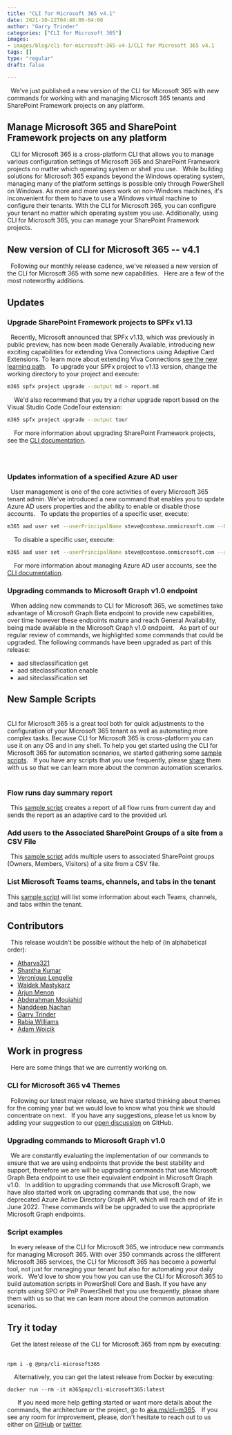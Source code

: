 ```yaml
---
title: "CLI for Microsoft 365 v4.1"
date: 2021-10-22T04:48:00-04:00
author: "Garry Trinder"
categories: ["CLI for Microsoft 365"]
images: 
- images/blog/cli-for-microsoft-365-v4-1/CLI for Microsoft 365 v4.1
tags: []
type: "regular"
draft: false

---
```

 
We've just published a new version of the CLI for Microsoft 365 with
new commands for working with and managing Microsoft 365 tenants and
SharePoint Framework projects on any platform.
 
## Manage Microsoft 365 and SharePoint Framework projects on any platform 
 
CLI for Microsoft 365 is a cross-platform CLI that allows you to manage
various configuration settings of Microsoft 365 and SharePoint Framework
projects no matter which operating system or shell you use.
 
While building solutions for Microsoft 365 expands beyond the Windows
operating system, managing many of the platform settings is possible
only through PowerShell on Windows. As more and more users work on
non-Windows machines, it's inconvenient for them to have to use a
Windows virtual machine to configure their tenants. With the CLI for
Microsoft 365, you can configure your tenant no matter which operating
system you use. Additionally, using CLI for Microsoft 365, you can
manage your SharePoint Framework projects.
 
## New version of CLI for Microsoft 365 -- v4.1 
 
Following our monthly release cadence, we've released a new version of
the CLI for Microsoft 365 with some new capabilities.
 
Here are a few of the most noteworthy additions.
 
## Updates 

### Upgrade SharePoint Framework projects to SPFx v1.13 
 
Recently, Microsoft announced that SPFx v1.13, which was previously in
public preview, has now been made Generally Available, introducing new
exciting capabilities for extending Viva Connections using Adaptive Card
Extensions. To learn more about extending Viva Connections [see the new
learning path](https://aka.ms/extend-viva-connections).
 
To upgrade your SPFx project to v1.13 version, change the working
directory to your project and execute:
 
 
```bash
m365 spfx project upgrade --output md > report.md
```
 
 
We'd also recommend that you try a richer upgrade report based on the
Visual Studio Code CodeTour extension:
 
 
```bash
m365 spfx project upgrade --output tour
```
 
 
For more information about upgrading SharePoint Framework projects, see
the [CLI
documentation](https://pnp.github.io/cli-microsoft365/cmd/spfx/project/project-upgrade/).
###   
### Updates information of a specified Azure AD user 
 
User management is one of the core activities of every Microsoft 365
tenant admin. We've introduced a new command that enables you to update
Azure AD users properties and the ability to enable or disable those
accounts.
 
To update the properties of a specific user, execute:
 
 
```bash
m365 aad user set --userPrincipalName steve@contoso.onmicrosoft.com --Department "Sales & Marketing" --CompanyName Contoso
```
 
 
To disable a specific user, execute:
 
 
```bash
m365 aad user set --userPrincipalName steve@contoso.onmicrosoft.com --accountEnabled false
```
 
 
For more information about managing Azure AD user accounts, see the [CLI
documentation](https://pnp.github.io/cli-microsoft365/cmd/aad/user/user-set/).
 
### Upgrading commands to Microsoft Graph v1.0 endpoint 
 
When adding new commands to CLI for Microsoft 365, we sometimes take
advantage of Microsoft Graph Beta endpoint to provide new capabilities,
over time however these endpoints mature and reach General Availability,
being made available in the Microsoft Graph v1.0 endpoint.
 
As part of our regular review of commands, we highlighted some commands
that could be upgraded. The following commands have been upgraded as
part of this release:
 
-   aad siteclassification get
-   aad siteclassification enable
-   aad siteclassification set
 
## New Sample Scripts 
\
CLI for Microsoft 365 is a great tool both for quick adjustments to the
configuration of your Microsoft 365 tenant as well as automating more
complex tasks. Because CLI for Microsoft 365 is cross-platform you can
use it on any OS and in any shell. To help you get started using the CLI
for Microsoft 365 for automation scenarios, we started gathering some
[sample
scripts](https://pnp.github.io/cli-microsoft365/sample-scripts/).
 
If you have any scripts that you use frequently, please
[share](https://github.com/pnp/cli-microsoft365/issues/new?assignees=&labels=&template=sample.md&title=New+sample+script%3A+%3Cshort+description%3E)
them with us so that we can learn more about the common automation
scenarios.
 
### Flow runs day summary report 
 
This [sample
script](https://pnp.github.io/cli-microsoft365/sample-scripts/flow/flow-runs-day-summary/)
creates a report of all flow runs from current day and sends the report
as an adaptive card to the provided url.
 
### Add users to the Associated SharePoint Groups of a site from a CSV File 
 
This [sample
script](https://pnp.github.io/cli-microsoft365/sample-scripts/spo/add-users-associatedspgroup-site-csv-file/)
adds multiple users to associated SharePoint groups (Owners, Members,
Visitors) of a site from a CSV file.
 
### List Microsoft Teams teams, channels, and tabs in the tenant 
This [sample
script](https://pnp.github.io/cli-microsoft365/sample-scripts/teams/list-teams-channels-tabs-for-tenant/)
will list some information about each Teams, channels, and tabs within
the tenant.
 
## Contributors 
 
This release wouldn't be possible without the help of (in alphabetical
order):
 
-   [Atharva321](https://github.com/Atharva321)
-   [Shantha Kumar](https://github.com/ktskumar)
-   [Veronique Lengelle](https://github.com/veronicageek)
-   [Waldek Mastykarz](https://github.com/waldekmastykarz)
-   [Arjun Menon](https://github.com/arjunumenon)
-   [Abderahman Moujahid](https://github.com/Abderahman88)
-   [Nanddeep Nachan](https://github.com/nanddeepn)
-   [Garry Trinder](https://github.com/garrytrinder)
-   [Rabia Williams](https://github.com/rabwill)
-   [Adam Wojcik](https://github.com/Adam-it)
## Work in progress 
 
Here are some things that we are currently working on.
 
### CLI for Microsoft 365 v4 Themes 
 
Following our latest major release, we have started thinking about
themes for the coming year but we would love to know what you think we
should concentrate on next.
 
If you have any suggestions, please let us know by adding your
suggestion to our [open
discussion](https://github.com/pnp/cli-microsoft365/discussions/2708) on
GitHub.
 
### Upgrading commands to Microsoft Graph v1.0 
 
We are constantly evaluating the implementation of our commands to
ensure that we are using endpoints that provide the best stability and
support, therefore we are will be upgrading commands that use Microsoft
Graph Beta endpoint to use their equivalent endpoint in Microsoft Graph
v1.0.
 
In addition to upgrading commands that use Microsoft Graph, we have also
started work on upgrading commands that use, the now deprecated Azure
Active Directory Graph API, which will reach end of life in June 2022.
These commands will be be upgraded to use the appropriate Microsoft
Graph endpoints.
 
### Script examples 
 
In every release of the CLI for Microsoft 365, we introduce new commands
for managing Microsoft 365. With over 350 commands across the different
Microsoft 365 services, the CLI for Microsoft 365 has become a powerful
tool, not just for managing your tenant but also for automating your
daily work.
 
We'd love to show you how you can use the CLI for Microsoft 365 to build
automation scripts in PowerShell Core and Bash. If you have any scripts
using SPO or PnP PowerShell that you use frequently, please share them
with us so that we can learn more about the common automation scenarios.
 
## Try it today 
 
Get the latest release of the CLI for Microsoft 365 from npm by
executing:
 
 
``` {.lia-code-sample .language-sh}
npm i -g @pnp/cli-microsoft365
```
 
 
Alternatively, you can get the latest release from Docker by executing:
 
 
``` {.lia-code-sample .language-sh}
docker run --rm -it m365pnp/cli-microsoft365:latest
```
 
 
 
If you need more help getting started or want more details about the
commands, the architecture or the project, go
to [aka.ms/cli-m365](https://aka.ms/cli-m365).
 
If you see any room for improvement, please, don't hesitate to reach out
to us either
on [GitHub](https://github.com/pnp/cli-microsoft365/issues) or [twitter](https://twitter.com/climicrosoft365).
